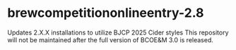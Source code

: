 # brewcompetitiononlineentry-2.8
Updates 2.X.X installations to utilize BJCP 2025 Cider styles
This repository will not be maintained after the full version of BCOE&M 3.0 is released.